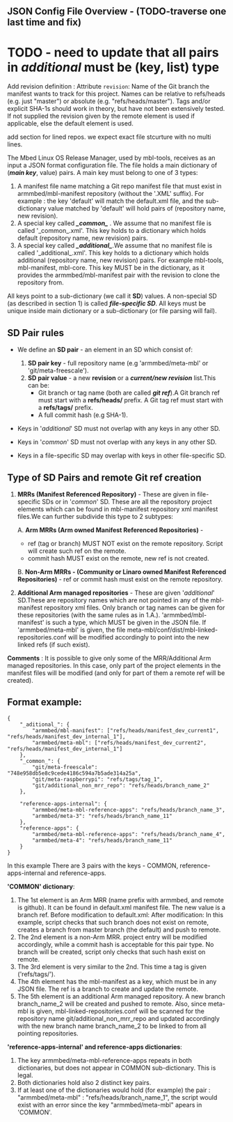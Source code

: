 ## JSON Config File Overview - (TODO-traverse one last time and fix)
# TODO - need to update that all pairs in _additional_ must be (key, list) type

Add revision definition :
Attribute `revision`: Name of the Git branch the manifest wants
to track for this project.  Names can be relative to refs/heads
(e.g. just "master") or absolute (e.g. "refs/heads/master").
Tags and/or explicit SHA-1s should work in theory, but have not
been extensively tested.  If not supplied the revision given by
the remote element is used if applicable, else the default
element is used.

add section for lined repos. we expect exact file stcurture with no multi lines.


The Mbed Linux OS  Release Manager, used by mbl-tools, receives as an input a JSON format configuration file. The file holds a main dictionary of (***main key***, value) pairs. A main key must belong to one of 3 types:
1. A manifest file name matching a Git repo manifest file that must exist in armmbed/mbl-manifest repository (without the '.XML' suffix). For example : the key 'default' will match the default.xml file, and the sub-dictionary value matched by 'default' will hold pairs of (repository name, new revision).
2. A special key called ***\_common\_*** . We assume that no manifest file is called '\_common\_.xml'. This key holds to a dictionary which holds default (repository name, new revision) pairs.
3. A special key called ***\_additional\_***.We assume that no manifest file is called '\_additional\_.xml'.  This key holds to a dictionary which holds additional (repository name, new revision) pairs.  For example mbl-tools, mbl-manifest, mbl-core. This key MUST be in the dictionary, as it provides the armmbed/mbl-manifest pair with the revision to clone the repository from.

All keys point to a sub-dictionary (we call it **SD**) values. A non-special SD (as described in section 1) is called ***file-specific SD***. All keys must be unique inside main dictionary or a sub-dictionary (or file parsing will fail).

## SD Pair rules
* We define an **SD pair** - an element in an SD which consist of:
  1. **SD pair key** - full repository name (e.g 'armmbed/meta-mbl' or 'git/meta-freescale').
  2. **SD pair value** - a new **revision** or a ***current/new revision*** list.This can be:  
      * Git branch or tag name (both are called ***git ref***).A Git branch ref must start with a **refs/heads/** prefix. A Git tag ref must start with a **refs/tags/** prefix.
      * A full commit hash  (e.g SHA-1).

* Keys in '_additional_' SD must not overlap with any keys in any other SD.
* Keys in '_common_' SD must not overlap with any keys in any other SD.
* Keys in a file-specific SD may overlap with keys in other file-specific SD.

## Type of SD Pairs and remote Git ref creation

1. **MRRs (Manifest Referenced Repository)** - These are given in file-specific SDs or in '_common_' SD. These are all the repository project elements which can be found in mbl-manifest repository
xml manifest files.We can further subdivide this type to 2 subtypes:

    A. **Arm MRRs (Arm owned Manifest Referenced Repositories)** -
    * ref (tag or branch) MUST NOT exist on the remote repository. Script will create such ref on the remote.
    * commit hash MUST exist on the remote, new ref is not created.

    B. **Non-Arm MRRs - (Community or Linaro owned Manifest Referenced Repositories)** - ref or commit hash must exist
        on the remote repository.

2. **Additional Arm managed repositories** - These are given '_additional_' SD.These are repository names which are not pointed in any of the mbl-manifest repository xml files.
Only branch or tag names can be given for these repositories (with the same rules as in 1.A.).
'armmbed/mbl-manifest' is such a type, which MUST be given in the JSON file.
If 'armmbed/meta-mbl' is given, the file meta-mbl/conf/dist/mbl-linked-repositories.conf will be modified accordingly to point
into the new linked refs (if such exist).

**Comments** :
It is possible to give only some of the MRR/Additional Arm managed repositories. In this case, only part of the project elements in the manifest files will be modified (and only for part of them a remote ref will be created).

## Format example:
```
{
	"_aditional_": {
		"armmbed/mbl-manifest": ["refs/heads/manifest_dev_current1", "refs/heads/manifest_dev_internal_1"],
		"armmbed/meta-mbl": ["refs/heads/manifest_dev_current2", "refs/heads/manifest_dev_internal_1"]
	},
	"_common_": {
		"git/meta-freescale": "748e958db5e8c9cede4186c594a7b5ade314a25a",
		"git/meta-raspberrypi": "refs/tags/tag_1",
		"git/additional_non_mrr_repo": "refs/heads/branch_name_2"
	},

	"reference-apps-internal": {
		"armmbed/meta-mbl-reference-apps": "refs/heads/branch_name_3",
		"armmbed/meta-3": "refs/heads/branch_name_11"
	},
	"reference-apps": {
		"armmbed/meta-mbl-reference-apps": "refs/heads/branch_name_4",
		"armmbed/meta-4": "refs/heads/branch_name_11"
	}
}

```
In this example There are 3 pairs with the keys - COMMON, reference-apps-internal and reference-apps.

**'COMMON' dictionary**:
1. The 1st element is an Arm MRR (name prefix with armmbed, and remote is github). It can be found in default.xml manifest file. The new value is a branch ref.
   Before modification to default.xml:
   <project name="armmbed/meta-mbl" path="layers/meta-mbl" remote="github"/>
   After modification:
   <project name="armmbed/meta-mbl" path="layers/meta-mbl" revision="refs/heads/branch_name_1" remote="github"/>
   In this example, script checks that such branch does not exist on remote, creates a  branch from master branch (the default) and push to remote.
2. The 2nd element is a non-Arm MRR. project entry will be modified accordingly, while a commit hash is acceptable for this pair type.
    No branch will be created, script only checks that such hash exist on remote.
3. The 3rd element is very similar to the 2nd. This time a tag is given ('refs/tags/').
4. The 4th element has the mbl-manifest as a key, which must be in any JSON file. The ref is a branch to create and update the remote.
5. The 5th element is an additional Arm managed repository. A new branch branch_name_2 will be created and pushed to remote. Also, since meta-mbl is given, mbl-linked-repositories.conf will be scanned for the repository name git/additional_non_mrr_repo and updated accordingly with the new branch name branch_name_2 to be linked to from all pointing repositories.

**'reference-apps-internal' and reference-apps dictionaries**:
1. The key armmbed/meta-mbl-reference-apps repeats in both dictionaries, but does not appear in COMMON sub-dictionary. This is legal.
2. Both dictionaries hold also 2 distinct key pairs.
3. If at least one of the dictionaries would hold (for example) the pair :
"armmbed/meta-mbl" : "refs/heads/branch_name_1", the script would exist with an error since the key "armmbed/meta-mbl" apears in 'COMMON'.
